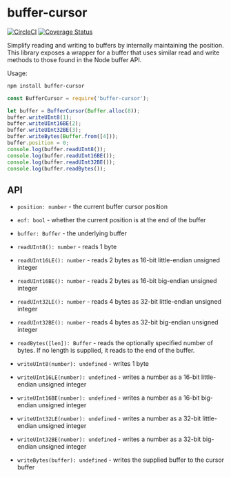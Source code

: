 # buffer-cursor

[![CircleCI](https://circleci.com/gh/bmancini55/node-buffer-cursor/tree/master.svg?style=shield)](https://circleci.com/gh/bmancini55/node-buffer-cursor/tree/master)
[![Coverage Status](https://coveralls.io/repos/github/bmancini55/node-buffer-cursor/badge.svg?branch=master)](https://coveralls.io/github/bmancini55/node-buffer-cursor?branch=master)

Simplify reading and writing to buffers by internally maintaining the position. This library exposes a wrapper for a buffer that uses similar read and write methods to those found in the Node buffer API.

Usage:
```bash
npm install buffer-cursor
```

```javascript
const BufferCursor = require('buffer-cursor');

let buffer = BufferCursor(Buffer.alloc(8));
buffer.writeUInt8(1);
buffer.writeUInt16BE(2);
buffer.writeUInt32BE(3);
buffer.writeBytes(Buffer.from([4]));
buffer.position = 0;
console.log(buffer.readUInt8());
console.log(buffer.readUInt16BE());
console.log(buffer.readUInt32BE());
console.log(buffer.readBytes());
```

## API
* `position: number` - the current buffer cursor position
* `eof: bool` - whether the current position is at the end of the buffer
* `buffer: Buffer` - the underlying buffer

* `readUInt8(): number` - reads 1 byte
* `readUInt16LE(): number` - reads 2 bytes as 16-bit little-endian unsigned integer
* `readUInt16BE(): number` - reads 2 bytes as 16-bit big-endian unsigned integer
* `readUInt32LE(): number` - reads 4 bytes as 32-bit little-endian unsigned integer
* `readUInt32BE(): number` - reads 4 bytes as 32-bit big-endian unsigned integer
* `readBytes([len]): Buffer` - reads the optionally specified number of bytes. If no length is supplied, it reads to the end of the buffer.

* `writeUInt8(number): undefined` - writes 1 byte
* `writeUInt16LE(number): undefined` - writes a number as a 16-bit little-endian unsigned integer
* `writeUInt16BE(number): undefined` - writes a number as a 16-bit big-endian unsigned integer
* `writeUInt32LE(number): undefined` - writes a number as a 32-bit little-endian unsigned integer
* `writeUInt32BE(number): undefined` - writes a number as a 32-bit big-endian unsigned integer
* `writeBytes(buffer): undefined` - writes the supplied buffer to the cursor buffer
